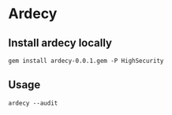 # Ardecy

## Install ardecy locally

    gem install ardecy-0.0.1.gem -P HighSecurity

## Usage

    ardecy --audit
